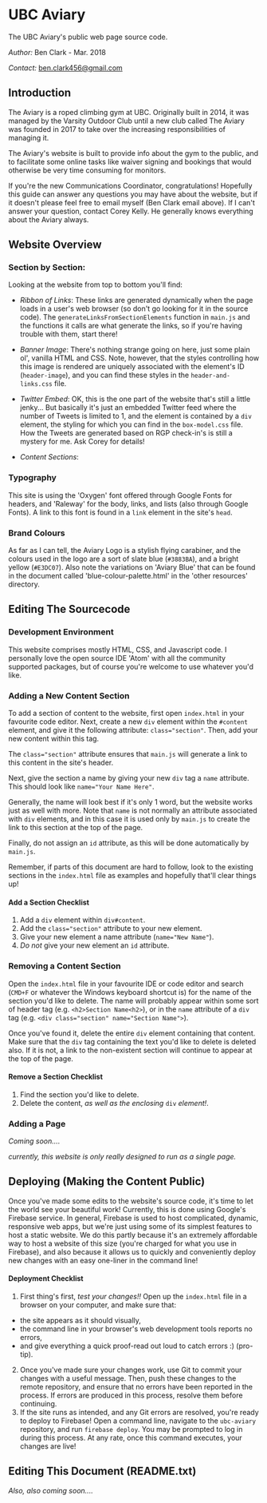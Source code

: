 # UBC Aviary
The UBC Aviary's public web page source code.

_Author:_ Ben Clark - Mar. 2018

_Contact:_ ben.clark456@gmail.com

## Introduction

The Aviary is a roped climbing gym at UBC. Originally built in 2014,
it was managed by the Varsity Outdoor Club until a new club called
The Aviary was founded in 2017 to take over the increasing
responsibilities of managing it.

The Aviary's website is built to provide info about the gym to the
public, and to facilitate some online tasks like waiver signing and
bookings that would otherwise be very time consuming for monitors.

If you're the new Communications Coordinator, congratulations!
Hopefully this guide can answer any questions you may have about the
website, but if it doesn't please feel free to email myself (Ben Clark
email above). If I can't answer your question, contact Corey Kelly.
He generally knows everything about the Aviary always.

## Website Overview

### Section by Section:

Looking at the website from top to bottom you'll find:

- *Ribbon of Links*: These links are generated dynamically when the
page loads in a user's web browser (so don't go looking for it in
the source code). The `generateLinksFromSectionElements` function in
`main.js` and the functions it calls are what generate the links, so
if you're having trouble with them, start there!

- *Banner Image*: There's nothing strange going on here, just some
plain ol', vanilla HTML and CSS. Note, however, that the styles
controlling how this image is rendered are uniquely associated with
the element's ID (`header-image`), and you can find these styles in
the `header-and-links.css` file.

- *Twitter Embed*: OK, this is the one part of the website that's
still a little jenky... But basically it's just an embedded Twitter
feed where the number of Tweets is limited to 1, and the element is
contained by a `div` element, the styling for which you can find in
the `box-model.css` file. How the Tweets are generated based on RGP
check-in's is still a mystery for me. Ask Corey for details!

- *Content Sections*:

### Typography
This site is using the 'Oxygen' font offered through Google Fonts for headers,
and 'Raleway' for the body, links, and lists (also through Google Fonts).
A link to this font is found in a `link` element in the site's
`head`.

### Brand Colours
As far as I can tell, the Aviary Logo is a stylish flying carabiner, and the
colours used in the logo are a sort of slate blue (`#3883BA`), and a bright
yellow (`#E3DC07`). Also note the variations on 'Aviary Blue' that can be
found in the document called 'blue-colour-palette.html' in the
'other resources' directory.


## Editing The Sourcecode

### Development Environment
This website comprises mostly HTML, CSS, and Javascript code. I
personally love the open source IDE 'Atom' with all the community
supported packages, but of course you're welcome to use whatever
you'd like.


### Adding a New Content Section

To add a section of content to the website, first open `index.html`
in your favourite code editor. Next, create a new `div` element within
the `#content` element, and give it the following attribute:
`class="section"`. Then, add your new content within this  tag.

The `class="section"` attribute ensures that `main.js` will generate
a link to this content in the site's header.

Next, give the section a name by giving your new `div` tag a `name`
attribute. This should look like `name="Your Name Here"`.

Generally, the name will look best if it's only 1 word, but the
website works just as well with more. Note that `name` is not normally
an attribute associated with `div` elements, and in this case it is used only by
`main.js` to create the link to this section at the top of the page.

Finally, do not assign an `id` attribute, as this will be done
automatically by `main.js`.

Remember, if parts of this document are hard to follow, look to the
existing sections in the `index.html` file as examples and hopefully
that'll clear things up!

#### Add a Section Checklist

1. Add a `div` element within `div#content`.
2. Add the `class="section"` attribute to your new element.
3. Give your new element a name attribute (`name="New Name"`).
4. _Do not_ give your new element an `id` attribute.


### Removing a Content Section

Open the `index.html` file in your favourite IDE or code editor and
search (`CMD+F` or whatever the Windows keyboard shortcut is) for the
name of the section you'd like to delete. The name will probably
appear within some sort of header tag (e.g. `<h2>Section Name<h2>`),
or in the `name` attribute of a `div` tag (e.g.
`<div class="section" name="Section Name">`).

Once you've found it, delete the entire `div` element containing that
content. Make sure that the `div` tag containing the text you'd like
to delete is deleted also. If it is not, a link to the non-existent
section will continue to appear at the top of the page.

#### Remove a Section Checklist

1. Find the section you'd like to delete.
2. Delete the content, _as well as the enclosing_ `div` _element!_.


### Adding a Page

_Coming soon...._

_currently, this website is only really designed to run as a single page._

## Deploying (Making the Content Public)

Once you've made some edits to the website's source code, it's time to let the
world see your beautiful work! Currently, this is done using Google's Firebase
service. In general, Firebase is used to host complicated, dynamic, responsive
web apps, but we're just using some of its simplest features to host a static
website. We do this partly because it's an extremely affordable way to host a
website of this size (you're charged for what you use in Firebase), and also
because it allows us to quickly and conveniently deploy new changes with an
easy one-liner in the command line!

#### Deployment Checklist

1. First thing's first, *test your changes!!* Open up the `index.html` file
in a browser on your computer, and make sure that:
 - the site appears as it should visually,
 - the command line in your browser's web development tools reports no errors,
 - and give everything a quick proof-read out loud to catch errors :) (pro-tip).
2. Once you've made sure your changes work, use Git to commit your changes with
a useful message. Then, push these changes to the remote repository, and
ensure that no errors have been reported in the process. If errors are produced
in this process, resolve them before continuing.
3. If the site runs as intended, and any Git errors are resolved, you're ready
to deploy to Firebase! Open a command line, navigate to the `ubc-aviary`
repository, and run `firebase deploy`. You may be prompted to log in during
this process. At any rate, once this command executes, your changes are live!

## Editing This Document (README.txt)

_Also, also coming soon...._
